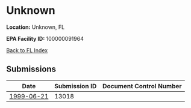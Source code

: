 # Unknown

**Location:** Unknown, FL

**EPA Facility ID:** 100000091964

[Back to FL Index](../../index.md)

## Submissions

| Date | Submission ID | Document Control Number |
|------|--------------|-------------------------|
| [1999-06-21](submissions/13018.md) | 13018 |  |
